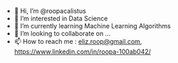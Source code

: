 - 👋 Hi, I’m @roopacalistus
- 👀 I’m interested in Data Science
- 🌱 I’m currently learning Machine Learning Algorithms
- 💞️ I’m looking to collaborate on ...
- 📫 How to reach me : eliz.roop@gmail.com, https://www.linkedin.com/in/roopa-100ab042/

<!---
roopacalistus/roopacalistus is a ✨ special ✨ repository because its `README.md` (this file) appears on your GitHub profile.
You can click the Preview link to take a look at your changes.
--->
